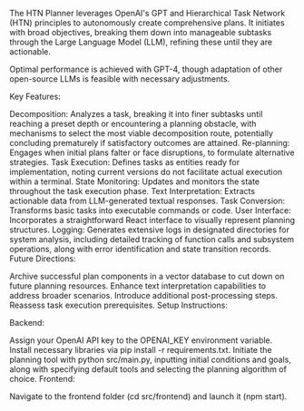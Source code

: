 
The HTN Planner leverages OpenAI's GPT and Hierarchical Task Network (HTN) principles to autonomously create comprehensive plans. It initiates with broad objectives, breaking them down into manageable subtasks through the Large Language Model (LLM), refining these until they are actionable.

Optimal performance is achieved with GPT-4, though adaptation of other open-source LLMs is feasible with necessary adjustments.

Key Features:

Decomposition: Analyzes a task, breaking it into finer subtasks until reaching a preset depth or encountering a planning obstacle, with mechanisms to select the most viable decomposition route, potentially concluding prematurely if satisfactory outcomes are attained.
Re-planning: Engages when initial plans falter or face disruptions, to formulate alternative strategies.
Task Execution: Defines tasks as entities ready for implementation, noting current versions do not facilitate actual execution within a terminal.
State Monitoring: Updates and monitors the state throughout the task execution phase.
Text Interpretation: Extracts actionable data from LLM-generated textual responses.
Task Conversion: Transforms basic tasks into executable commands or code.
User Interface: Incorporates a straightforward React interface to visually represent planning structures.
Logging: Generates extensive logs in designated directories for system analysis, including detailed tracking of function calls and subsystem operations, along with error identification and state transition records.
Future Directions:

Archive successful plan components in a vector database to cut down on future planning resources.
Enhance text interpretation capabilities to address broader scenarios.
Introduce additional post-processing steps.
Reassess task execution prerequisites.
Setup Instructions:

Backend:

Assign your OpenAI API key to the OPENAI_KEY environment variable.
Install necessary libraries via pip install -r requirements.txt.
Initiate the planning tool with python src/main.py, inputting initial conditions and goals, along with specifying default tools and selecting the planning algorithm of choice.
Frontend:

Navigate to the frontend folder (cd src/frontend) and launch it (npm start).
